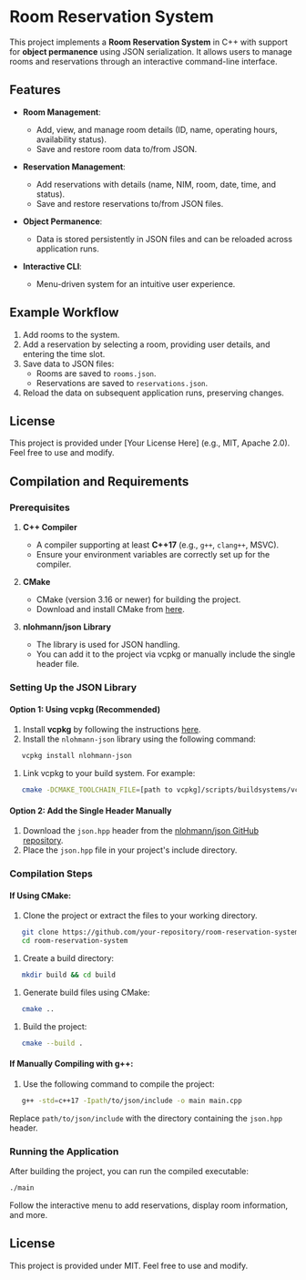 # Room Reservation System

This project implements a **Room Reservation System** in C++ with support for **object permanence** using JSON serialization. It allows users to manage rooms and reservations through an interactive command-line interface.

## Features

- **Room Management**:
    - Add, view, and manage room details (ID, name, operating hours, availability status).
    - Save and restore room data to/from JSON.

- **Reservation Management**:
    - Add reservations with details (name, NIM, room, date, time, and status).
    - Save and restore reservations to/from JSON files.

- **Object Permanence**:
    - Data is stored persistently in JSON files and can be reloaded across application runs.

- **Interactive CLI**:
    - Menu-driven system for an intuitive user experience.

## Example Workflow

1. Add rooms to the system.
2. Add a reservation by selecting a room, providing user details, and entering the time slot.
3. Save data to JSON files:
    - Rooms are saved to `rooms.json`.
    - Reservations are saved to `reservations.json`.
4. Reload the data on subsequent application runs, preserving changes.

## License

This project is provided under [Your License Here] (e.g., MIT, Apache 2.0). Feel free to use and modify.

## Compilation and Requirements
### Prerequisites
1. **C++ Compiler**
    - A compiler supporting at least **C++17** (e.g., `g++`, `clang++`, MSVC).
    - Ensure your environment variables are correctly set up for the compiler.

2. **CMake**
    - CMake (version 3.16 or newer) for building the project.
    - Download and install CMake from [here](https://cmake.org/download/).

3. **nlohmann/json Library**
    - The library is used for JSON handling.
    - You can add it to the project via vcpkg or manually include the single header file.

### Setting Up the JSON Library
#### Option 1: Using vcpkg (Recommended)
1. Install **vcpkg** by following the instructions [here](https://github.com/microsoft/vcpkg).
2. Install the `nlohmann-json` library using the following command:
``` bash
   vcpkg install nlohmann-json
```
1. Link vcpkg to your build system. For example:
``` bash
   cmake -DCMAKE_TOOLCHAIN_FILE=[path to vcpkg]/scripts/buildsystems/vcpkg.cmake ..
```
#### Option 2: Add the Single Header Manually
1. Download the `json.hpp` header from the [nlohmann/json GitHub repository](https://github.com/nlohmann/json).
2. Place the `json.hpp` file in your project's include directory.

### Compilation Steps
#### If Using CMake:
1. Clone the project or extract the files to your working directory.
``` bash
   git clone https://github.com/your-repository/room-reservation-system.git
   cd room-reservation-system
```
1. Create a build directory:
``` bash
   mkdir build && cd build
```
1. Generate build files using CMake:
``` bash
   cmake ..
```
1. Build the project:
``` bash
   cmake --build .
```
#### If Manually Compiling with g++:
1. Use the following command to compile the project:
``` bash
   g++ -std=c++17 -Ipath/to/json/include -o main main.cpp
```
Replace `path/to/json/include` with the directory containing the `json.hpp` header.
### Running the Application
After building the project, you can run the compiled executable:
``` bash
./main
```
Follow the interactive menu to add reservations, display room information, and more.

## License

This project is provided under MIT. Feel free to use and modify.
